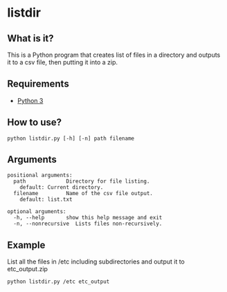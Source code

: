 # listdir

## What is it?
This is a Python program that creates list of files in a directory and outputs it to a csv file, then putting it into a zip.

## Requirements
- [Python 3](https://www.python.org/downloads/)

## How to use?
```
python listdir.py [-h] [-n] path filename
```

## Arguments
```
positional arguments:
  path             Directory for file listing.
    default: Current directory.
  filename         Name of the csv file output.
    default: list.txt

optional arguments:
  -h, --help       show this help message and exit
  -n, --nonrecursive  Lists files non-recursively.
```

## Example
List all the files in /etc including subdirectories and output it to etc_output.zip
```
python listdir.py /etc etc_output
```
